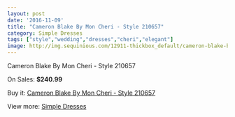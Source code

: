 ```yaml
---
layout: post
date: '2016-11-09'
title: "Cameron Blake By Mon Cheri - Style 210657"
category: Simple Dresses
tags: ["style","wedding","dresses","cheri","elegant"]
image: http://img.sequinious.com/12911-thickbox_default/cameron-blake-by-mon-cheri-style-210657.jpg
---
```

Cameron Blake By Mon Cheri - Style 210657

On Sales: **$240.99**
<a href="https://www.sequinious.com/simple-dresses/6075-cameron-blake-by-mon-cheri-style-210657.html"><amp-img layout="responsive" width="600" height="600" src="//img.sequinious.com/12911-thickbox_default/cameron-blake-by-mon-cheri-style-210657.jpg" alt="Cameron Blake By Mon Cheri - Style 210657 0" /></a>

Buy it: [Cameron Blake By Mon Cheri - Style 210657](https://www.sequinious.com/simple-dresses/6075-cameron-blake-by-mon-cheri-style-210657.html "Cameron Blake By Mon Cheri - Style 210657")

View more: [Simple Dresses](https://www.sequinious.com/5-simple-dresses "Simple Dresses")